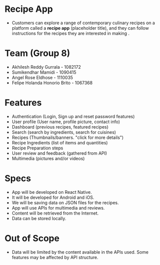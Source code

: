 # Recipe App
- Customers can explore a range of contemporary culinary recipes on a platform called a **recipe app** (placeholder title), and they can follow   instructions for the recipes they are interested in making .


# Team (Group 8)
- Akhilesh Reddy Gurrala - 1082172
- Sumikendhar Mamidi - 1090415
- Angel Rose Eldhose - 1110035
- Felipe Holanda Honorio Brito - 1067368

# Features
- Authentication (Login, Sign up and reset password features)
- User profile (User name, profile picture, contact info)
- Dashboard (previous recipes, featured recipes)
- Search (search by ingredients, search for cuisines)
- Recipes (Thumbnails/banners. "click for more details")
- Recipe Ingredients (list of items and quantities)
- Recipe Preparation steps
- User review and feedback (gathered from API)
- Multimedia (pictures and/or videos)

# Specs
- App will be developed on React Native.
- It will be developed for Android and iOS.
- We will be saving data on JSON files for the recipes.
- App will use APIs for multimedia and reviews.
- Content will be retrieved from the Internet.
- Data can be stored locally.

# Out of Scope
- Data will be limited by the content available in the APIs used. Some features may be affected by API structure.
